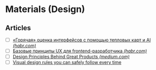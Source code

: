 # Materials (Design)

## Articles

- [ ] [«Горячая» оценка интерфейсов с помощью тепловых карт и AI *(habr.com)*](https://habr.com/ru/articles/775912/)
- [ ] [Базовые принципы UX для frontend-разработчика *(habr.com)*](https://habr.com/ru/companies/nordclan/articles/755532/)
- [ ] [Design Principles Behind Great Products *(medium.com)*](https://medium.muz.li/design-principles-behind-great-products-6ef13cd74ccf)
- [ ] [Visual design rules you can safely follow every time](https://anthonyhobday.com/sideprojects/saferules/)
